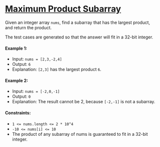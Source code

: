 # [Maximum Product Subarray](https://leetcode.com/problems/maximum-product-subarray/)
Given an integer array `nums`, find a subarray that has the largest product, and return the product.

The test cases are generated so that the answer will fit in a 32-bit integer.

#### Example 1:
- Input: `nums = [2,3,-2,4]`
- Output: `6`
- Explanation: `[2,3]` has the largest product `6`.

#### Example 2:
- Input: `nums = [-2,0,-1]`
- Output: `0`
- Explanation: The result cannot be 2, because `[-2,-1]` is not a subarray.


#### Constraints:
- `1 <= nums.length <= 2 * 10^4`
- `-10 <= nums[i] <= 10`
- The product of any subarray of nums is guaranteed to fit in a 32-bit integer.